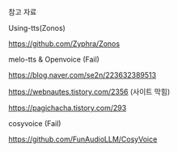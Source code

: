
참고 자료

Using-tts(Zonos)

https://github.com/Zyphra/Zonos


melo-tts & Openvoice (Fail)

https://blog.naver.com/se2n/223632389513

https://webnautes.tistory.com/2356 (사이트 막힘)

https://pagichacha.tistory.com/293


cosyvoice (Fail)

https://github.com/FunAudioLLM/CosyVoice
